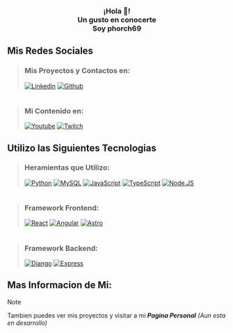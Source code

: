 <p align="center" width="300">
   <!--<img align="center" width="200" src="" /> -->
   <h3 align="center">
      ¡Hola 👋!<br>Un gusto en conocerte<br>Soy phorch69
   </h3>
</p>

## Mis Redes Sociales
> ### Mis Proyectos y Contactos en:
> [![Linkedin](https://img.shields.io/badge/Linkedin-yellow?style=for-the-badge&logo=linkedin&logoColor=white&labelColor=101010)](https://www.linkedin.com/in/phorch69)
> [![Github](https://img.shields.io/badge/Github-4479A1?style=for-the-badge&logo=github&logoColor=white&labelColor=101010)](https://github.com/phorch69)

#
> ### Mi Contenido en:
> [![Youtube](https://img.shields.io/badge/Youtube-yellow?style=for-the-badge&logo=youtube&logoColor=white&labelColor=101010)](https://www.youtube.com/@phorch69)
> [![Twitch](https://img.shields.io/badge/Twitch-4479A1?style=for-the-badge&logo=twitch&logoColor=white&labelColor=101010)](https://www.twitch.tv/phorch69)

## Utilizo las Siguientes Tecnologias
> ### Heramientas que Utilizo:
> [![Python](https://img.shields.io/badge/Python-yellow?style=for-the-badge&logo=python&logoColor=white&labelColor=101010)]()
> [![MySQL](https://img.shields.io/badge/MySQL-4479A1?style=for-the-badge&logo=mysql&logoColor=white&labelColor=101010)]()
> [![JavaScript](https://img.shields.io/badge/JavaScript-F7DF1E?style=for-the-badge&logo=javascript&logoColor=white&labelColor=101010)]()
> [![TypeScript](https://img.shields.io/badge/TypeScript-3300A1?style=for-the-badge&logo=typescript&logoColor=white&labelColor=101010)]()
> [![Node.JS](https://img.shields.io/badge/Node.JS-339933?style=for-the-badge&logo=node.js&logoColor=white&labelColor=101010)]()

#
> ### Framework Frontend:
> [![React](https://img.shields.io/badge/React-4479A1?style=for-the-badge&logo=react&logoColor=white&labelColor=101010)]()
> [![Angular](https://img.shields.io/badge/Angular-3300A1?style=for-the-badge&logo=angular&logoColor=white&labelColor=101010)]()
> [![Astro](https://img.shields.io/badge/Astro-3300A1?style=for-the-badge&logo=astro&logoColor=white&labelColor=101010)]()

#
> ### Framework Backend:
> [![Django](https://img.shields.io/badge/Django-3300A1?style=for-the-badge&logo=django&logoColor=white&labelColor=101010)]()
> [![Express](https://img.shields.io/badge/Express-3300A1?style=for-the-badge&logo=express&logoColor=white&labelColor=101010)]()

## Mas Informacion de Mi:
<!--
> [!IMPORTANT]
> ```
> 
> ```
-->
> [!NOTE]
> Tambien puedes ver mis proyectos y visitar a mi **_Pagina Personal_** _(Aun esta en desarrollo)_
